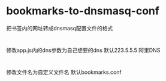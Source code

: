 # bookmarks-to-dnsmasq-conf
 把书签内的网址转成dnsmasq配置文件的格式
#
 修改app.js内的dns参数为自己想要的dns 默认223.5.5.5 阿里DNS
#
 修改文件名为自定义文件名 默认bookmarks.conf
